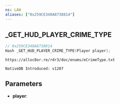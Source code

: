 ```yaml
---
ns: LAW
aliases: ["0x259CE340A8738814"]
---
```

## _GET_HUD_PLAYER_CRIME_TYPE

```c
// 0x259CE340A8738814
Hash _GET_HUD_PLAYER_CRIME_TYPE(Player player);
```

```
https://alloc8or.re/rdr3/doc/enums/eCrimeType.txt

NativeDB Introduced: v1207
```

## Parameters
* **player**:
